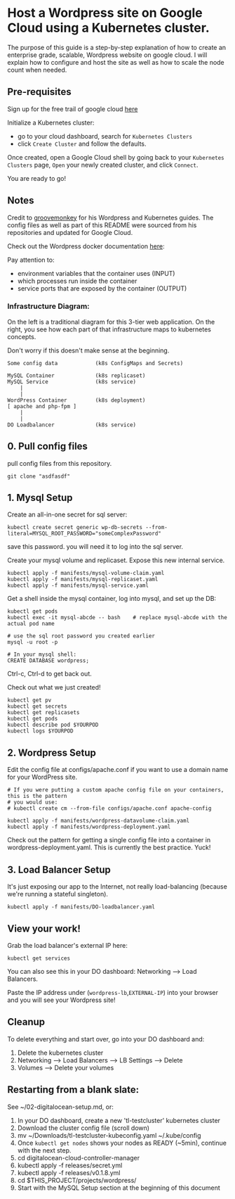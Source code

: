 # Host a Wordpress site on Google Cloud using a Kubernetes cluster.
The purpose of this guide is a step-by-step explanation of how to create an enterprise grade, scalable, Wordpress website on google cloud. I will explain how to configure and host the site as well as how to scale the node count when needed.

## Pre-requisites
Sign up for the free trail of google cloud [here](https://cloud.google.com/free/)

Initialize a Kubernetes cluster:
* go to your cloud dashboard, search for `Kubernetes Clusters`
* click `Create Cluster` and follow the defaults.

Once created, open a Google Cloud shell by going back to your  `Kubernetes Clusters` page, `Open` your newly created cluster, and click `Connect`.

You are ready to go!

## Notes
Credit to [groovemonkey](https://github.com/groovemonkey) for his Wordpress and Kubernetes guides. The config files as well as part of this README were sourced from his repositories and updated for Google Cloud.

Check out the Wordpress docker documentation [here](https://hub.docker.com/_/wordpress/):

Pay attention to:
- environment variables that the container uses (INPUT)
- which processes run inside the container
- service ports that are exposed by the container (OUTPUT)


### Infrastructure Diagram:
On the left is a traditional diagram for this 3-tier web application. On the right, you see how each part of that infrastructure maps to kubernetes concepts.

Don't worry if this doesn't make sense at the beginning.

    Some config data            (k8s ConfigMaps and Secrets)

    MySQL Container             (k8s replicaset)
    MySQL Service               (k8s service)
        |
        |
    WordPress Container         (k8s deployment)
    [ apache and php-fpm ]
        |
        |
    DO Loadbalancer             (k8s service)

## 0. Pull config files
pull config files from this repository.

    git clone "asdfasdf"

## 1. Mysql Setup


Create an all-in-one secret for sql server:

    kubectl create secret generic wp-db-secrets --from-literal=MYSQL_ROOT_PASSWORD="someComplexPassword"

save this password. you will need it to log into the sql server.

Create your mysql volume and replicaset. Expose this new internal service.

    kubectl apply -f manifests/mysql-volume-claim.yaml
    kubectl apply -f manifests/mysql-replicaset.yaml
    kubectl apply -f manifests/mysql-service.yaml


Get a shell inside the mysql container, log into mysql, and set up the DB:

    kubectl get pods
    kubectl exec -it mysql-abcde -- bash    # replace mysql-abcde with the actual pod name

    # use the sql root password you created earlier
    mysql -u root -p

    # In your mysql shell:
    CREATE DATABASE wordpress;

Ctrl-c, Ctrl-d to get back out.


Check out what we just created!

    kubectl get pv
    kubectl get secrets
    kubectl get replicasets
    kubectl get pods
    kubectl describe pod $YOURPOD
    kubectl logs $YOURPOD


## 2. Wordpress Setup

Edit the config file at configs/apache.conf if you want to use a domain name for your WordPress site.

    # If you were putting a custom apache config file on your containers, this is the pattern
    # you would use:
    # kubectl create cm --from-file configs/apache.conf apache-config

    kubectl apply -f manifests/wordpress-datavolume-claim.yaml
    kubectl apply -f manifests/wordpress-deployment.yaml

Check out the pattern for getting a single config file into a container in wordpress-deployment.yaml. This is currently the best practice. Yuck!


## 3. Load Balancer Setup
It's just exposing our app to the Internet, not really load-balancing (because we're running a stateful singleton).

    kubectl apply -f manifests/DO-loadbalancer.yaml


## View your work!
Grab the load balancer's external IP here:

    kubectl get services

You can also see this in your DO dashboard: Networking --> Load Balancers.

Paste the IP address under (`wordpress-lb`,`EXTERNAL-IP`) into your browser and you will see your Wordpress site!

## Cleanup
To delete everything and start over, go into your DO dashboard and:

1. Delete the kubernetes cluster
1. Networking --> Load Balancers --> LB Settings --> Delete
1. Volumes --> Delete your volumes


## Restarting from a blank slate:
See ~/02-digitalocean-setup.md, or:

1. In your DO dashboard, create a new 'tl-testcluster' kubernetes cluster
1. Download the cluster config file (scroll down)
1. mv ~/Downloads/tl-testcluster-kubeconfig.yaml ~/.kube/config
1. Once `kubectl get nodes` shows your nodes as READY (~5min), continue with the next step.
1. cd digitalocean-cloud-controller-manager
1. kubectl apply -f releases/secret.yml
1. kubectl apply -f releases/v0.1.8.yml
1. cd $THIS_PROJECT/projects/wordpress/
1. Start with the MySQL Setup section at the beginning of this document
